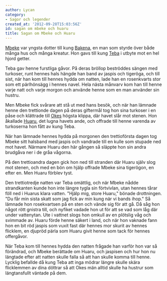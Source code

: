 ```yaml
---
author: Lycan
category:
- Sagor och legender
created_at: '2012-09-28T15:03:56Z'
id: sagan om mbeke och huaru
title: Sagan om Mbeke och Huaru
---
```

[Mbeke] var yngsta dotter till kung [Bakena], en man som styrde över både många hus och många kreatur. Hon gavs till kung [Teba] i utbyte mot en hel hjord getter.

Teba gav henne furstliga gåvor. På deras bröllop beströddes sängen med turkoser, runt hennes hals hängde han band av jaspis och tigeröga, och till sist, när han kom till hennes hydda om natten, lade han en rosenkvarts stor som ett pärlhönsägg i hennes navel. Hela nästa månvarv kom han till henne varje natt och varje morgon och använde henne som en man använder sin hustru.

Men Mbeke fick svårare att stå ut med hans besök, och när han lämnade henne den trettionde dagen på deras giftermål tog hon sina turkoser i en påse och klättrade till [Okes] högsta klippa, där havet slår mot stenen. Hon åkallade [Huaru], det lugna havets ande, och offrade till henne varenda av turkoserna hon fått av kung Teba.

När han lämnade hennes hydda på morgonen den trettioförsta dagen tog Mbeke sitt halsband med jaspis och vandrade till en kulle som stupade ned mot havet. Närmare Huaru den här gången så släppte hon sin andra brudgåva ner i de gråa vågorna.

På den trettioandra dagen gick hon ned till stranden där Huaru själv slog mot stenen, och med en bön om hjälp offrade Mbeke sina tigerögon, en efter en. Men Huaru förblev tyst.

Den trettiotredje natten var Teba omättlig, och när Mbeke nådde strandkanten kunde hon inte längre tygla sin förtvivlan, utan hennes tårar föll ned i Huarus klara vatten. "Hjälp mig, store Huaru," bönade drottningen. "Du får min sista skatt som jag fick av min kung när vi bands ihop." Så lämnade hon rosekvartsen på en sten och vände sig för att gå. Då såg hon något rött gnistra till, och nyfiket vadade hon ut för att se vad som låg där under vattenytan. Ute i vattnet slogs hon omkull av en plötslig våg och svimmade av. Huaru förde henne säkert i land, och när hon vaknade fann hon en bit röd jaspis som vuxit fast där hennes mor skurit av hennes flicklem, en djupröd pärla som Huaru givit henne som tack för hennes offergåvor.

När Teba kom till hennes hydda den natten frågade han varför hon var så förändrad, och Mbeke berättade om Huaru, och jaspisen och hur hon nu längtade efter att natten skulle falla så att han skulle komma till henne. Lycklig befallde då kung Teba att inga mödrar längre skulle skära flicklemmen av dina döttrar så att Okes män alltid skulle ha hustrur som längtansfullt väntade på dem.

  [Mbeke]: Mbeke
  [Bakena]: Bakena
  [Teba]: Teba
  [Okes]: Oke
  [Huaru]: Huaru